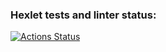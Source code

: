 ### Hexlet tests and linter status:
[![Actions Status](https://github.com/pzproger/php-project-45/workflows/hexlet-check/badge.svg)](https://github.com/pzproger/php-project-45/actions)